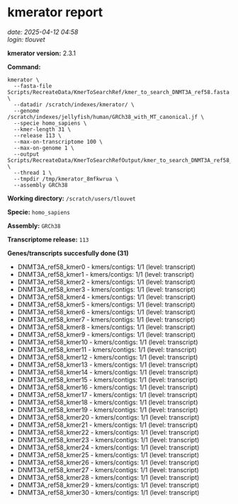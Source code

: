 # kmerator report
*date: 2025-04-12 04:58*  
*login: tlouvet*

**kmerator version:** 2.3.1

**Command:**

```
kmerator \
  --fasta-file Scripts/RecreateData/KmerToSearchRef/kmer_to_search_DNMT3A_ref58.fasta \
  --datadir /scratch/indexes/kmerator/ \
  --genome /scratch/indexes/jellyfish/human/GRCh38_with_MT_canonical.jf \
  --specie homo_sapiens \
  --kmer-length 31 \
  --release 113 \
  --max-on-transcriptome 100 \
  --max-on-genome 1 \
  --output Scripts/RecreateData/KmerToSearchRefOutput/kmer_to_search_DNMT3A_ref58_output \
  --thread 1 \
  --tmpdir /tmp/kmerator_8mfkwrua \
  --assembly GRCh38
```

**Working directory:** `/scratch/users/tlouvet`

**Specie:** `homo_sapiens`

**Assembly:** `GRCh38`

**Transcriptome release:** `113`

**Genes/transcripts succesfully done (31)**

- DNMT3A_ref58_kmer0 - kmers/contigs: 1/1 (level: transcript)
- DNMT3A_ref58_kmer1 - kmers/contigs: 1/1 (level: transcript)
- DNMT3A_ref58_kmer2 - kmers/contigs: 1/1 (level: transcript)
- DNMT3A_ref58_kmer3 - kmers/contigs: 1/1 (level: transcript)
- DNMT3A_ref58_kmer4 - kmers/contigs: 1/1 (level: transcript)
- DNMT3A_ref58_kmer5 - kmers/contigs: 1/1 (level: transcript)
- DNMT3A_ref58_kmer6 - kmers/contigs: 1/1 (level: transcript)
- DNMT3A_ref58_kmer7 - kmers/contigs: 1/1 (level: transcript)
- DNMT3A_ref58_kmer8 - kmers/contigs: 1/1 (level: transcript)
- DNMT3A_ref58_kmer9 - kmers/contigs: 1/1 (level: transcript)
- DNMT3A_ref58_kmer10 - kmers/contigs: 1/1 (level: transcript)
- DNMT3A_ref58_kmer11 - kmers/contigs: 1/1 (level: transcript)
- DNMT3A_ref58_kmer12 - kmers/contigs: 1/1 (level: transcript)
- DNMT3A_ref58_kmer13 - kmers/contigs: 1/1 (level: transcript)
- DNMT3A_ref58_kmer14 - kmers/contigs: 1/1 (level: transcript)
- DNMT3A_ref58_kmer15 - kmers/contigs: 1/1 (level: transcript)
- DNMT3A_ref58_kmer16 - kmers/contigs: 1/1 (level: transcript)
- DNMT3A_ref58_kmer17 - kmers/contigs: 1/1 (level: transcript)
- DNMT3A_ref58_kmer18 - kmers/contigs: 1/1 (level: transcript)
- DNMT3A_ref58_kmer19 - kmers/contigs: 1/1 (level: transcript)
- DNMT3A_ref58_kmer20 - kmers/contigs: 1/1 (level: transcript)
- DNMT3A_ref58_kmer21 - kmers/contigs: 1/1 (level: transcript)
- DNMT3A_ref58_kmer22 - kmers/contigs: 1/1 (level: transcript)
- DNMT3A_ref58_kmer23 - kmers/contigs: 1/1 (level: transcript)
- DNMT3A_ref58_kmer24 - kmers/contigs: 1/1 (level: transcript)
- DNMT3A_ref58_kmer25 - kmers/contigs: 1/1 (level: transcript)
- DNMT3A_ref58_kmer26 - kmers/contigs: 1/1 (level: transcript)
- DNMT3A_ref58_kmer27 - kmers/contigs: 1/1 (level: transcript)
- DNMT3A_ref58_kmer28 - kmers/contigs: 1/1 (level: transcript)
- DNMT3A_ref58_kmer29 - kmers/contigs: 1/1 (level: transcript)
- DNMT3A_ref58_kmer30 - kmers/contigs: 1/1 (level: transcript)

